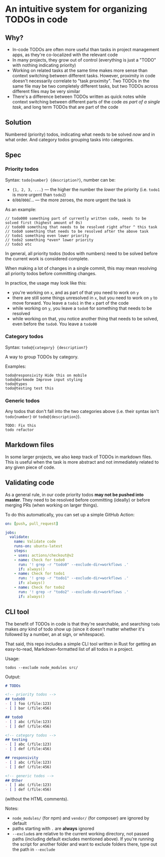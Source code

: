 # An intuitive system for organizing TODOs in code

## Why?
- In-code TODOs are often more useful than tasks in project management apps, as they're co-localized with the relevant code
- In many projects, they grow out of control (everything is just a "TODO" with nothing indicating priority)
- Working on related tasks at the same time makes more sense than context switching between different tasks. However, proximity in code doesn't necessarily correlate to "task proximity". Two TODOs in the same file may be two completely different tasks, but two TODOs across different files may be very similar
- There's a difference between TODOs written as quick notes while context switching between different parts of the code *as part of a single task*, and long term TODOs that are part of the code

## Solution

Numbered (priority) todos, indicating what needs to be solved *now* and in what order. And category todos grouping tasks into categories.

## Spec

### Priority todos

Syntax: `todo{number} {description?}`, number can be:
- `{1, 2, 3, ...}` — the higher the number the *lower* the priority (i.e. `todo1` is more urgent than `todo2`)
- `0`/`00`/`000`/... — the more zeroes, the more urgent the task is

As an example:
```
// todo000 something part of currently written code, needs to be solved first (highest amount of 0s)
// todo00 something that needs to be resolved right after ^ this task
// todo0 something that needs to be resolved after the above task
// todo1 something even lower priority
// todo2 something *even* lower priority
// todo3 etc
```

In general, all priority todos (todos with numbers) need to be solved before the current work is considered complete.

When making a lot of changes in a single commit, this may mean resolving all priority todos before committing changes.

In practice, the usage may look like this:
- you're working on `x`, and as part of that you need to work on `y`
- there are still some things unresolved in `x`, but you need to work on `y` to move forward. You leave a `todo1` in the `x` part of the code
- while working on `y`, you leave a `todo0` for something that needs to be resolved
- while working on that, you notice another thing that needs to be solved, even before the `todo0`. You leave a `todo00`

### Category todos

Syntax: `todo@{category} {description?}`

A way to group TODOs by category.

Examples:
```
todo@responsivity Hide this on mobile
todo@darkmode Improve input styling
todo@types
todo@testing test this
```

### Generic todos

Any todos that don't fall into the two categories above (i.e. their syntax isn't `todo{number}` or `todo@{description}`).

```
TODO: Fix this
todo refactor
```

## Markdown files

In some larger projects, we also keep track of TODOs in markdown files. This is useful when the task is more abstract and not immediately related to any given piece of code.

## Validating code

As a general rule, in our code priority todos **may not be pushed into master**. They need to be resolved before committing (ideally) or before merging PRs (when working on larger things).

To do this automatically, you can set up a simple GitHub Action:

```yaml
on: [push, pull_request]

jobs:
  validate:
    name: Validate code
    runs-on: ubuntu-latest
    steps:
    - uses: actions/checkout@v2
    - name: Check for todo0
      run: '! grep -r "todo0" --exclude-dir=workflows .'
      if: always()
    - name: Check for todo1
      run: '! grep -r "todo1" --exclude-dir=workflows .'
      if: always()
    - name: Check for todo2
      run: '! grep -r "todo2" --exclude-dir=workflows .'
      if: always()
```

## CLI tool

The benefit of TODOs in code is that they're searchable, and searching `todo` makes *any* kind of todo show up (since it doesn't matter whether it's followed by a number, an at sign, or whitespace).

That said, this repo includes a simple CLI tool written in Rust for getting an easy-to-read, Markdown-formatted list of all todos in a project.

Usage:
```
todos --exclude node_modules src/
```

Output:
```md
# TODOs

<!-- priority todos -->
## todo00
- [ ] foo (/file:123)
- [ ] bar (/file:456)

## todo0
- [ ] abc (/file:123)
- [ ] def (/file:456)

<!-- category todos -->
## testing
- [ ] abc (/file:123)
- [ ] def (/file:456)

## responsivity
- [ ] abc (/file:123)
- [ ] def (/file:456)

<!-- generic todos -->
## Other
- [ ] abc (/file:123)
- [ ] def (/file:456)
```

(without the HTML comments).

Notes:
- `node_modules/` (for npm) and `vendor/` (for composer) are ignored by default
- paths starting with `.` are **always** ignored
- `--exclude`s are relative to the current working directory, not passed paths (including default excludes mentioned above). If you're running the script for another folder and want to exclude folders there, type out the path in `--exclude`
